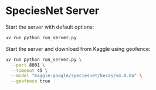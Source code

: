 # SpeciesNet Server

Start the server with default options:

```bash
uv run python run_server.py
```

Start the server and download from Kaggle using geofence:

```bash
uv run python run_server.py \
  --port 8001 \
  --timeout 45 \
  --model "kaggle:google/speciesnet/keras/v4.0.0a" \
  --geofence true
```
